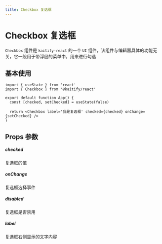 ```yaml
---
title: Checkbox 复选框
---
```


# Checkbox 复选框

`Checkbox` 组件是 `kaitify-react` 的一个 `UI` 组件，该组件与编辑器具体的功能无关，它一般用于带浮层的菜单中，用来进行勾选

## 基本使用

```tsx
import { useState } from 'react'
import { Checkbox } from '@kaitify/react'

export default function App() {
  const [checked, setChecked] = useState(false)

  return <Checkbox label='我是复选框' checked={checked} onChange={setChecked} />
}
```

## Props 参数

##### checked <Badge type="danger" text="boolean" />

复选框的值

##### onChange <Badge type="danger" text="(checked: boolean) => void" />

复选框选择事件

##### disabled <Badge type="danger" text="boolean" />

复选框是否禁用

##### label <Badge type="danger" text="string" />

复选框右侧显示的文字内容
